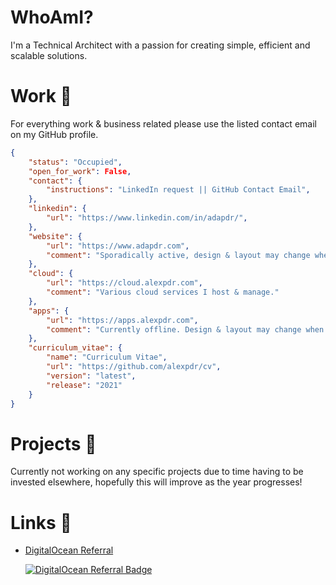 # WhoAmI?
I'm a Technical Architect with a passion for creating simple, efficient and scalable solutions.


# Work 💼
For everything work & business related please use the listed contact email on my GitHub profile. 
```json
{
    "status": "Occupied",
    "open_for_work": False,
    "contact": {
        "instructions": "LinkedIn request || GitHub Contact Email",
    },
    "linkedin": {
        "url": "https://www.linkedin.com/in/adapdr/",
    },
    "website": {
        "url": "https://www.adapdr.com",
        "comment": "Sporadically active, design & layout may change when I feel like it."
    },
    "cloud": {
        "url": "https://cloud.alexpdr.com",
        "comment": "Various cloud services I host & manage."
    },
    "apps": {
        "url": "https://apps.alexpdr.com",
        "comment": "Currently offline. Design & layout may change when I feel like it."
    },
    "curriculum_vitae": {
        "name": "Curriculum Vitae",
        "url": "https://github.com/alexpdr/cv",
        "version": "latest",
        "release": "2021"
    }
}
```

# Projects 🚀
Currently not working on any specific projects due to time having to be invested elsewhere,
hopefully this will improve as the year progresses!

# Links 🔗

- [DigitalOcean Referral](https://m.do.co/c/b9b1114c454f)

    <a href="https://www.digitalocean.com/?refcode=b9b1114c454f&utm_campaign=Referral_Invite&utm_medium=Referral_Program&utm_source=badge"><img src="https://web-platforms.sfo2.digitaloceanspaces.com/WWW/Badge%202.svg" alt="DigitalOcean Referral Badge" /></a>
